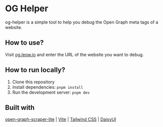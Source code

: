 # OG Helper

og-helper is a simple tool to help you debug the Open Graph meta tags of a website.

## How to use?

Visit [og.leow.io](https://og.leow.io/) and enter the URL of the website you want to debug.

## How to run locally?

1. Clone this repository
2. Install dependencies: `pnpm install`
3. Run the development server: `pnpm dev`

## Built with

[open-graph-scraper-lite](https://github.com/jshemas/openGraphScraperLite) | [Vite](https://vitejs.dev/) | [Tailwind CSS](https://tailwindcss.com/) | [DaisyUI](https://daisyui.com/)
